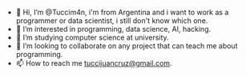 - 👋 Hi, I’m @Tuccim4n, i'm from Argentina and i want to work as a programmer or data scientist, i still don't know which one.
- 👀 I’m interested in programming, data science, AI, hacking.
- 🌱 I’m studying computer science at university.
- 💞️ I’m looking to collaborate on any project that can teach me about programming.
- 📫 How to reach me tuccijuancruz@gmail.com. 

<!---
Tuccim4n/Tuccim4n is a ✨ special ✨ repository because its `README.md` (this file) appears on your GitHub profile.
You can click the Preview link to take a look at your changes.
--->
